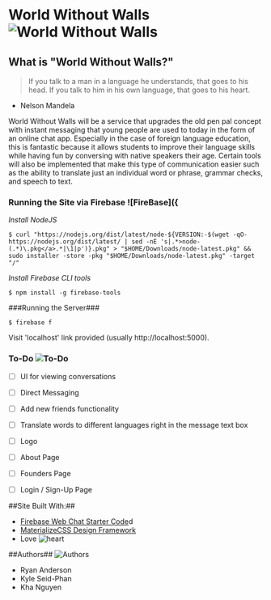 # World Without Walls ![World Without Walls](https://maxcdn.icons8.com/Color/PNG/48/Messaging/chat-48.png "World Without Walls")

## What is "World Without Walls?"
> If you talk to a man in a language he understands, that goes to his head. If you talk to him in his own language, that goes to his heart.
 - Nelson Mandela

World Without Walls will be a service that upgrades the old pen pal concept with instant messaging that young people are used to today in the form of an online chat app. Especially in the case of foreign language education, this is fantastic because it allows students to improve their language skills while having fun by conversing with native speakers their age. Certain tools will also be implemented that make this type of communication easier such as the ability to translate just an individual word or phrase, grammar checks, and speech to text.

### Running the Site via Firebase ![FireBase]({

*Install NodeJS*

```shell
$ curl "https://nodejs.org/dist/latest/node-${VERSION:-$(wget -qO- https://nodejs.org/dist/latest/ | sed -nE 's|.*>node-(.*)\.pkg</a>.*|\1|p')}.pkg" > "$HOME/Downloads/node-latest.pkg" && sudo installer -store -pkg "$HOME/Downloads/node-latest.pkg" -target "/"
```
*Install Firebase CLI tools*

```shell
$ npm install -g firebase-tools
```

###Running the  Server###

```shell
$ firebase f
```

Visit 'localhost' link provided (usually http://localhost:5000).

### To-Do ![To-Do](https://maxcdn.icons8.com/Color/PNG/24/Business/todo_list-24.png)

- [ ] UI for viewing conversations 
- [ ] Direct Messaging
- [ ] Add new friends functionality
- [ ] Translate words to different languages right in the message text box
- [ ] Logo 
- [ ] About Page 
- [ ] Founders Page 
- [ ] Login / Sign-Up Page


##Site Built With:##
- [Firebase Web Chat Starter Code](https://codelabs.developers.google.com/codelabs/firebase-web/#0)d
- [MaterializeCSS Design Framework](http://materializecss.com)
- Love ![heart](https://maxcdn.icons8.com/office/PNG/16/Gaming/hearts-16.png "Love")


##Authors## ![Authors](https://maxcdn.icons8.com/Color/PNG/24/Business/conference_call-24.png)
- Ryan Anderson
- Kyle Seid-Phan
-  Kha Nguyen
